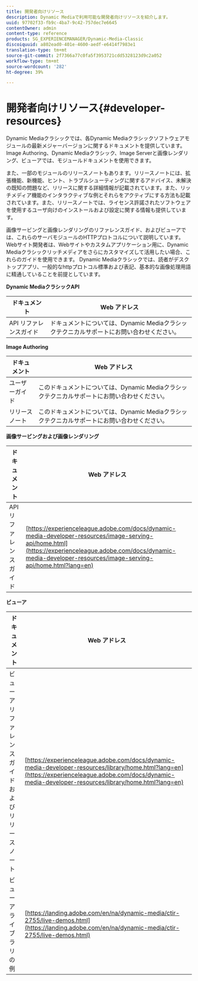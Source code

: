 ```yaml
---
title: 開発者向けリソース
description: Dynamic Mediaで利用可能な開発者向けリソースを紹介します。
uuid: 97702f33-fb9c-4ba7-9c42-757dec7e6645
contentOwner: admin
content-type: reference
products: SG_EXPERIENCEMANAGER/Dynamic-Media-Classic
discoiquuid: a802ead0-401e-4600-aedf-e6414f7983e1
translation-type: tm+mt
source-git-commit: 2f7366a77c0fa5f3953721cdd5328123d9c2a052
workflow-type: tm+mt
source-wordcount: '282'
ht-degree: 39%

---
```



# 開発者向けリソース{#developer-resources}

Dynamic Mediaクラシックでは、各Dynamic Mediaクラシックソフトウェアモジュールの最新メジャーバージョンに関するドキュメントを提供しています。 Image Authoring、Dynamic Mediaクラシック、Image Serverと画像レンダリング、ビューアでは、モジュールドキュメントを使用できます。

また、一部のモジュールのリリースノートもあります。リリースノートには、拡張機能、新機能、ヒント、トラブルシューティングに関するアドバイス、未解決の既知の問題など、リリースに関する詳細情報が記載されています。また、リッチメディア機能のインタラクティブな例とそれらをアクティブにする方法も記載されています。また、リリースノートでは、ライセンス許諾されたソフトウェアを使用するユーザ向けのインストールおよび設定に関する情報も提供しています。

画像サービングと画像レンダリングのリファレンスガイド、およびビューアでは、これらのサーバモジュールのHTTPプロトコルについて説明しています。 Webサイト開発者は、Webサイトやカスタムアプリケーション用に、Dynamic Mediaクラシックリッチメディアをさらにカスタマイズして活用したい場合、これらのガイドを使用できます。 Dynamic Mediaクラシックでは、読者がデスクトップアプリ、一般的なhttpプロトコル標準および表記、基本的な画像処理用語に精通していることを前提としています。


**Dynamic MediaクラシックAPI**

| ドキュメント | Web アドレス |
|--- |--- |
| API リファレンスガイド | ドキュメントについては、Dynamic Mediaクラシックテクニカルサポートにお問い合わせください。 |

**Image Authoring**

| ドキュメント | Web アドレス |
|--- |--- |
| ユーザーガイド | このドキュメントについては、Dynamic Mediaクラシックテクニカルサポートにお問い合わせください。 |
| リリースノート | このドキュメントについては、Dynamic Mediaクラシックテクニカルサポートにお問い合わせください。 |

**画像サービングおよび画像レンダリング**

| ドキュメント | Web アドレス |
|--- |--- |
| API リファレンスガイド | [https://experienceleague.adobe.com/docs/dynamic-media-developer-resources/image-serving-api/home.html](https://experienceleague.adobe.com/docs/dynamic-media-developer-resources/image-serving-api/home.html?lang=en) |

**ビューア**

| ドキュメント | Web アドレス |
|--- |--- |
| ビューアリファレンスガイドおよびリリースノート | [https://experienceleague.adobe.com/docs/dynamic-media-developer-resources/library/home.html?lang=en](https://experienceleague.adobe.com/docs/dynamic-media-developer-resources/library/home.html?lang=en) |
| ビューアライブラリの例 | [https://landing.adobe.com/en/na/dynamic-media/ctir-2755/live-demos.html](https://landing.adobe.com/en/na/dynamic-media/ctir-2755/live-demos.html) |


<!-- 

**Web-to-Print**

|Document|Web address|
|--- |--- |
|Reference Guide|[https://www.adobe.com/go/learn_s7_webtoprint_en](https://www.adobe.com/go/learn_s7_webtoprint_en)| 

-->
